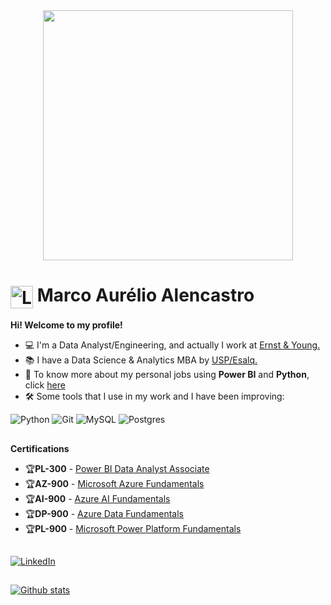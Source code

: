 <div align="center">
  <img src="https://gestionproxima.com/wp-content/uploads/2023/09/PowerBI_Animation.gif" width="400" height="auto"/>
</div>
<h1>
    <a href="https://elidianaandrade.github.io/">
     <img align="center" alt="Logo Marco Alencastro" width="36px" src="https://cdn-icons-png.flaticon.com/512/246/246569.png"></a>
    <span>Marco Aurélio Alencastro</span>
</h1>

<p align="justify">
  <b>Hi! Welcome to my profile!</b>
  <br>
  <ul>
    <li>💻 I'm a Data Analyst/Engineering, and actually I work at <a href="https://www.ey.com/en_br" target="_blank">Ernst & Young.</a></li>
    <li>📚 I have a Data Science & Analytics MBA  by <a href="https://mbauspesalq.com/" target="_blank">USP/Esalq.</a></li>
    <li>🔗 To know more about my personal jobs using <b>Power BI</b> and <b>Python</b>, click <a href="https://allen87.com.br" target="_blank">here</a></li>
    <li>🛠️ Some tools that I use in my work and I have been improving:</li>
  </ul>
</p>

![Python](https://img.shields.io/badge/python-%23316192.svg?style=for-the-badge&logo=python&logoColor=white) ![Git](https://img.shields.io/badge/git-%23F05033.svg?style=for-the-badge&logo=git&logoColor=white) ![MySQL](https://img.shields.io/badge/mysql-%2300f.svg?style=for-the-badge&logo=mysql&logoColor=white) ![Postgres](https://img.shields.io/badge/postgres-%23316192.svg?style=for-the-badge&logo=postgresql&logoColor=white) 

##
<p align="justify">
  <b>Certifications</b>
  <br>
  <ul>
    <li>🏆<b>PL-300</b> - <a href="https://learn.microsoft.com/pt-br/credentials/certifications/data-analyst-associate/?practice-assessment-type=certification" target="_blank">Power BI Data Analyst Associate</a></li>
    <li>🏆<b>AZ-900</b> - <a href="https://learn.microsoft.com/pt-br/credentials/certifications/azure-fundamentals/?practice-assessment-type=certification" target="_blank">Microsoft Azure Fundamentals</a></li>
    <li>🏆<b>AI-900</b> - <a href="https://learn.microsoft.com/pt-br/credentials/certifications/azure-ai-fundamentals/?practice-assessment-type=certification" target="_blank">Azure AI Fundamentals</a></li>
    <li>🏆<b>DP-900</b> - <a href="https://learn.microsoft.com/pt-br/credentials/certifications/azure-data-fundamentals/?practice-assessment-type=certification" target="_blank">Azure Data Fundamentals</a></li>
    <li>🏆<b>PL-900</b> - <a href="https://learn.microsoft.com/pt-br/credentials/certifications/power-platform-fundamentals/?practice-assessment-type=certification" target="_blank">Microsoft Power Platform Fundamentals</a></li>
  </ul>
</p>

##
[![LinkedIn](https://img.shields.io/badge/-LinkedIn-0E76A8?style=for-the-badge&logo=linkedin&logoColor=FFF&color:0E76A8)](https://www.linkedin.com/in/marco-alencastro/)
<!--[![Tableau](https://img.shields.io/badge/-Tableau-000?style=for-the-badge&logo=tableau&logoColor=FFF&color:FFF)](https://public.tableau.com/app/profile/marco.alencastro/)-->

##
[![Github stats](https://github-readme-stats.vercel.app/api?username=Marco87&theme=blue&show_icons=true&count_private=true)](https://github.com/Marco87)
